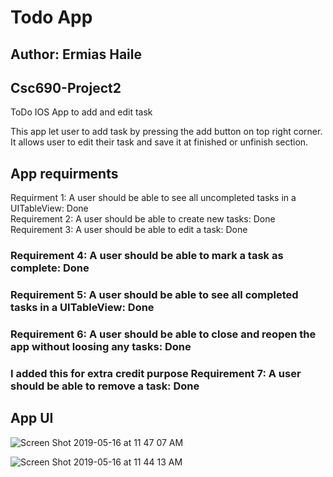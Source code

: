 
# Todo App

## Author: Ermias Haile 

## Csc690-Project2
ToDo IOS App to add and edit task 

 This app let user to add task by pressing the add button on top right corner. It allows user to edit their task and save it     at finished or unfinish section. 

## App requirments

Requirment  1: A user should be able to see all uncompleted tasks in a UITableView: Done <br/>
Requirement 2: A user should be able to create new tasks: Done <br/>
Requirement 3: A user should be able to edit a task: Done <br/> 
### Requirement 4: A user should be able to mark a task as complete: Done 
### Requirement 5: A user should be able to see all completed tasks in a UITableView: Done 
### Requirement 6: A user should be able to close and reopen the app without loosing any tasks: Done 

### I added this for extra credit purpose Requirement 7: A user should be able to remove a task: Done 
 

## App UI 

![Screen Shot 2019-05-16 at 11 47 07 AM](https://user-images.githubusercontent.com/37124434/57883169-4e323580-77da-11e9-9001-ab23c82ed46e.png)

![Screen Shot 2019-05-16 at 11 44 13 AM](https://user-images.githubusercontent.com/37124434/57883190-5e4a1500-77da-11e9-9f68-85e04572e9ea.png)

